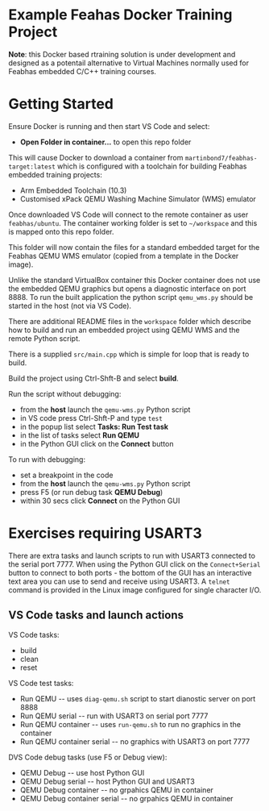 # Example Feahas Docker Training Project

**Note**: this Docker based rtraining solution is under development
and designed as a potentail alternative to Virtual Machines
normally used for Feabhas embedded C/C++ training courses.

# Getting Started

Ensure Docker is running and then start VS Code and select:

   * **Open Folder in container...** to open this repo folder

This will cause Docker to download a container from 
`martinbond7/feabhas-target:latest` which is configured with a toolchain
for building Feabhas embedded training projects:
   * Arm Embedded Toolchain (10.3)
   * Customised xPack QEMU Washing Machine Simulator (WMS) emulator

Once downloaded VS Code will connect to the remote container as 
user `feabhas/ubuntu`. The container working folder is set to `~/workspace` and 
this is mapped onto this repo folder. 

This folder will now contain the files for a standard embedded target 
for the Feabhas QEMU WMS emulator (copied from a template in the Docker image). 

Unlike the standard VirtualBox container this Docker container does not 
use the embedded QEMU graphics but opens a diagnostic interface on port 8888. 
To run the built application the python script `qemu_wms.py` should be started
in the host (not via VS Code).

There are additional README files in the `workspace` folder which 
describe how to build and run an embedded project using QEMU WMS and
the remote Python script.

There is a supplied `src/main.cpp` which is simple for loop
that is ready to build.

Build the project using Ctrl-Shft-B and select **build**.

Run the script without debugging:

   * from the **host** launch the `qemu-wms.py` Python script
   * in VS code press Ctrl-Shft-P and type `test` 
   * in the popup list select **Tasks: Run Test task**
   * in the list of tasks select **Run QEMU**
   * in the Python GUI click on the **Connect** button 

To run with debugging:

   * set a breakpoint in the code
   * from the **host** launch the `qemu-wms.py` Python script
   * press F5 (or run debug task **QEMU Debug**)
   * within 30 secs click **Connect** on the Python GUI

# Exercises requiring USART3

There are extra tasks and launch scripts to run with USART3 connected to
the serial port 7777. When using the Python GUI click on the
`Connect+Serial` button to connect to both ports - the bottom of the GUI 
has an interactive text area you can use to send and receive using USART3.
A `telnet` command is provided in the Linux image configured for single
character I/O.

## VS Code tasks and launch actions

VS Code tasks:

   * build
   * clean
   * reset

VS Code test tasks:

   * Run QEMU -- uses `diag-qemu.sh` script to start dianostic server on port 8888
   * Run QEMU serial -- run with USART3 on serial port 7777
   * Run QEMU container -- uses `run-qemu.sh` to run no graphics in the container
   * Run QEMU container serial -- no graphics with USART3 on port 7777

DVS Code debug tasks (use F5 or Debug view):

   * QEMU Debug -- use host Python GUI
   * QEMU Debug serial -- host Python GUI and USART3
   * QEMU Debug container -- no grpahics QEMU in container
   * QEMU Debug container serial -- no grpahics QEMU in container
